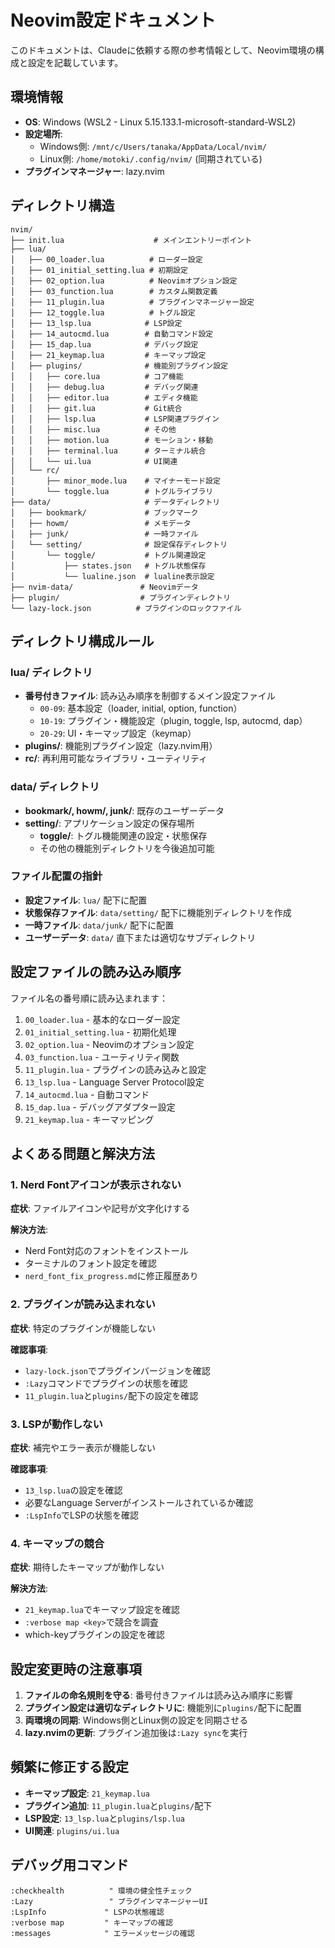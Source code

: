 # Neovim設定ドキュメント

このドキュメントは、Claudeに依頼する際の参考情報として、Neovim環境の構成と設定を記載しています。

## 環境情報

- **OS**: Windows (WSL2 - Linux 5.15.133.1-microsoft-standard-WSL2)
- **設定場所**: 
  - Windows側: `/mnt/c/Users/tanaka/AppData/Local/nvim/`
  - Linux側: `/home/motoki/.config/nvim/` (同期されている)
- **プラグインマネージャー**: lazy.nvim

## ディレクトリ構造

```
nvim/
├── init.lua                    # メインエントリーポイント
├── lua/
│   ├── 00_loader.lua          # ローダー設定
│   ├── 01_initial_setting.lua # 初期設定
│   ├── 02_option.lua          # Neovimオプション設定
│   ├── 03_function.lua        # カスタム関数定義
│   ├── 11_plugin.lua          # プラグインマネージャー設定
│   ├── 12_toggle.lua          # トグル設定
│   ├── 13_lsp.lua            # LSP設定
│   ├── 14_autocmd.lua        # 自動コマンド設定
│   ├── 15_dap.lua            # デバッグ設定
│   ├── 21_keymap.lua         # キーマップ設定
│   ├── plugins/              # 機能別プラグイン設定
│   │   ├── core.lua          # コア機能
│   │   ├── debug.lua         # デバッグ関連
│   │   ├── editor.lua        # エディタ機能
│   │   ├── git.lua           # Git統合
│   │   ├── lsp.lua           # LSP関連プラグイン
│   │   ├── misc.lua          # その他
│   │   ├── motion.lua        # モーション・移動
│   │   ├── terminal.lua      # ターミナル統合
│   │   └── ui.lua            # UI関連
│   └── rc/
│       ├── minor_mode.lua    # マイナーモード設定
│       └── toggle.lua        # トグルライブラリ
├── data/                     # データディレクトリ
│   ├── bookmark/             # ブックマーク
│   ├── howm/                 # メモデータ
│   ├── junk/                 # 一時ファイル
│   └── setting/              # 設定保存ディレクトリ
│       └── toggle/           # トグル関連設定
│           ├── states.json   # トグル状態保存
│           └── lualine.json  # lualine表示設定
├── nvim-data/               # Neovimデータ
├── plugin/                  # プラグインディレクトリ
└── lazy-lock.json          # プラグインのロックファイル
```

## ディレクトリ構成ルール

### lua/ ディレクトリ
- **番号付きファイル**: 読み込み順序を制御するメイン設定ファイル
  - `00-09`: 基本設定（loader, initial, option, function）
  - `10-19`: プラグイン・機能設定（plugin, toggle, lsp, autocmd, dap）
  - `20-29`: UI・キーマップ設定（keymap）
- **plugins/**: 機能別プラグイン設定（lazy.nvim用）
- **rc/**: 再利用可能なライブラリ・ユーティリティ

### data/ ディレクトリ
- **bookmark/, howm/, junk/**: 既存のユーザーデータ
- **setting/**: アプリケーション設定の保存場所
  - **toggle/**: トグル機能関連の設定・状態保存
  - その他の機能別ディレクトリを今後追加可能

### ファイル配置の指針
- **設定ファイル**: `lua/` 配下に配置
- **状態保存ファイル**: `data/setting/` 配下に機能別ディレクトリを作成
- **一時ファイル**: `data/junk/` 配下に配置
- **ユーザーデータ**: `data/` 直下または適切なサブディレクトリ

## 設定ファイルの読み込み順序

ファイル名の番号順に読み込まれます：
1. `00_loader.lua` - 基本的なローダー設定
2. `01_initial_setting.lua` - 初期化処理
3. `02_option.lua` - Neovimのオプション設定
4. `03_function.lua` - ユーティリティ関数
5. `11_plugin.lua` - プラグインの読み込みと設定
6. `13_lsp.lua` - Language Server Protocol設定
7. `14_autocmd.lua` - 自動コマンド
8. `15_dap.lua` - デバッグアダプター設定
9. `21_keymap.lua` - キーマッピング

## よくある問題と解決方法

### 1. Nerd Fontアイコンが表示されない

**症状**: ファイルアイコンや記号が文字化けする

**解決方法**:
- Nerd Font対応のフォントをインストール
- ターミナルのフォント設定を確認
- `nerd_font_fix_progress.md`に修正履歴あり

### 2. プラグインが読み込まれない

**症状**: 特定のプラグインが機能しない

**確認事項**:
- `lazy-lock.json`でプラグインバージョンを確認
- `:Lazy`コマンドでプラグインの状態を確認
- `11_plugin.lua`と`plugins/`配下の設定を確認

### 3. LSPが動作しない

**症状**: 補完やエラー表示が機能しない

**確認事項**:
- `13_lsp.lua`の設定を確認
- 必要なLanguage Serverがインストールされているか確認
- `:LspInfo`でLSPの状態を確認

### 4. キーマップの競合

**症状**: 期待したキーマップが動作しない

**解決方法**:
- `21_keymap.lua`でキーマップ設定を確認
- `:verbose map <key>`で競合を調査
- which-keyプラグインの設定を確認

## 設定変更時の注意事項

1. **ファイルの命名規則を守る**: 番号付きファイルは読み込み順序に影響
2. **プラグイン設定は適切なディレクトリに**: 機能別に`plugins/`配下に配置
3. **両環境の同期**: Windows側とLinux側の設定を同期させる
4. **lazy.nvimの更新**: プラグイン追加後は`:Lazy sync`を実行

## 頻繁に修正する設定

- **キーマップ設定**: `21_keymap.lua`
- **プラグイン追加**: `11_plugin.lua`と`plugins/`配下
- **LSP設定**: `13_lsp.lua`と`plugins/lsp.lua`
- **UI関連**: `plugins/ui.lua`

## デバッグ用コマンド

```vim
:checkhealth          " 環境の健全性チェック
:Lazy                 " プラグインマネージャーUI
:LspInfo             " LSPの状態確認
:verbose map         " キーマップの確認
:messages            " エラーメッセージの確認
```
